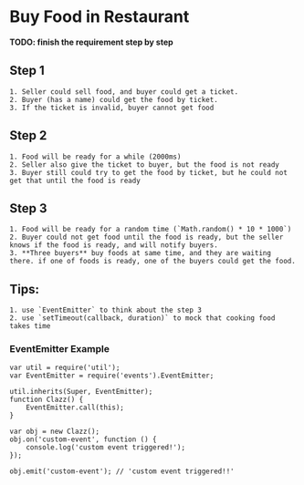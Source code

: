 # Buy Food in Restaurant

**TODO: finish the requirement step by step**

## Step 1

	1. Seller could sell food, and buyer could get a ticket.
	2. Buyer (has a name) could get the food by ticket.
	3. If the ticket is invalid, buyer cannot get food

## Step 2

	1. Food will be ready for a while (2000ms)
	2. Seller also give the ticket to buyer, but the food is not ready
	3. Buyer still could try to get the food by ticket, but he could not get that until the food is ready

## Step 3

	1. Food will be ready for a random time (`Math.random() * 10 * 1000`)
	2. Buyer could not get food until the food is ready, but the seller knows if the food is ready, and will notify buyers.
	3. **Three buyers** buy foods at same time, and they are waiting there. if one of foods is ready, one of the buyers could get the food.


## Tips:

	1. use `EventEmitter` to think about the step 3
	2. use `setTimeout(callback, duration)` to mock that cooking food takes time


### EventEmitter Example

```
var util = require('util');
var EventEmitter = require('events').EventEmitter;

util.inherits(Super, EventEmitter);
function Clazz() {
	EventEmitter.call(this);
}

var obj = new Clazz();
obj.on('custom-event', function () {
	console.log('custom event triggered!');
});

obj.emit('custom-event'); // 'custom event triggered!!'
```
